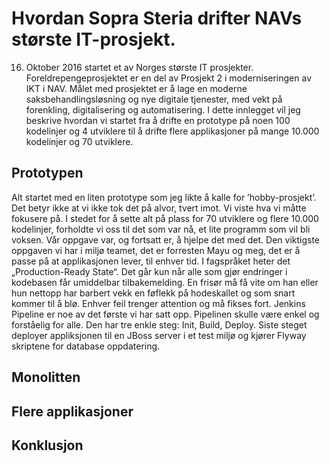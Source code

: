 # Hvordan Sopra Steria drifter NAVs største IT-prosjekt. 
16. Oktober 2016 startet et av Norges største IT prosjekter. Foreldrepengeprosjektet er en del av Prosjekt 2 i moderniseringen av IKT i NAV. Målet med prosjektet er å lage en moderne saksbehandlingsløsning og nye digitale tjenester, med vekt på forenkling, digitalisering og automatisering. I dette innlegget vil jeg beskrive hvordan vi startet fra å drifte en prototype på noen 100 kodelinjer og 4 utviklere til å drifte flere applikasjoner på mange 10.000 kodelinjer og 70 utviklere.

## Prototypen
Alt startet med en liten prototype som jeg likte å kalle for ’hobby-prosjekt’. Det betyr ikke at vi ikke tok det på alvor, tvert imot. Vi viste hva vi måtte fokusere på. I stedet for å sette alt på plass for 70 utviklere og flere 10.000 kodelinjer, forholdte vi oss til det som var nå, et lite programm som vil bli voksen. Vår oppgave var, og fortsatt er, å hjelpe det med det. Den viktigste oppgaven vi har i miljø teamet, det er forresten Mayu og meg, det er å passe på at applikasjonen lever, til enhver tid. I fagspråket heter det „Production-Ready State“. Det går kun når alle som gjør endringer i kodebasen får umiddelbar tilbakemelding. En frisør må få vite om han eller hun nettopp har barbert vekk en føflekk på hodeskallet og som snart kommer til å blø. Enhver feil trenger attention og må fikses fort. Jenkins Pipeline er noe av det første vi har satt opp. Pipelinen skulle være enkel og forståelig for alle. Den har tre enkle steg: Init, Build, Deploy. Siste steget deployer appliksjonen til en JBoss server i et test miljø og kjører Flyway skriptene for database oppdatering.

## Monolitten


## Flere applikasjoner


## Konklusjon
